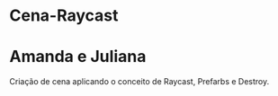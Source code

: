 # Cena-Raycast
<h1>Amanda e Juliana</h1>
Criação de cena aplicando o conceito de Raycast, Prefarbs e Destroy.
